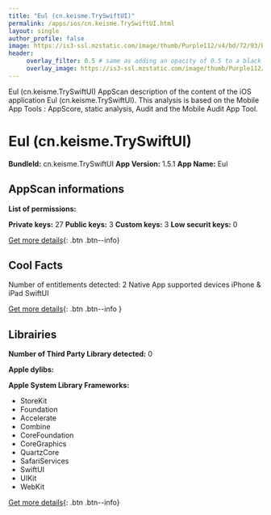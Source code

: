 ```yaml
---
title: "Eul (cn.keisme.TrySwiftUI)"
permalink: /apps/ios/cn.keisme.TrySwiftUI.html
layout: single
author_profile: false
image: https://is3-ssl.mzstatic.com/image/thumb/Purple112/v4/bd/72/93/bd729347-78cb-1895-6bce-df534e58a32f/AppIcon-1x_U007emarketing-0-8-0-85-220.png/512x512bb.jpg
header: 
     overlay_filter: 0.5 # same as adding an opacity of 0.5 to a black background
     overlay_image: https://is3-ssl.mzstatic.com/image/thumb/Purple112/v4/bd/72/93/bd729347-78cb-1895-6bce-df534e58a32f/AppIcon-1x_U007emarketing-0-8-0-85-220.png/512x512bb.jpg
---
```

Eul (cn.keisme.TrySwiftUI) AppScan description of the content of the iOS application Eul (cn.keisme.TrySwiftUI). This analysis is based on the Mobile App Tools : AppScore, static analysis, Audit and the Mobile Audit App Tool.

# Eul (cn.keisme.TrySwiftUI)

**BundleId:** cn.keisme.TrySwiftUI
**App Version:** 1.5.1
**App Name:** Eul


## AppScan informations 

**List of permissions:** 
  
  
**Private keys:** 27
**Public keys:** 3
**Custom keys:** 3
**Low securit keys:** 0
  
[Get more details](/pricing.html){: .btn .btn--info}

## Cool Facts

Number of entitlements detected: 2
Native App
supported devices iPhone & iPad
SwiftUI
  
[Get more details](/pricing.html){: .btn .btn--info }

## Librairies 
**Number of Third Party Library detected:** 0


**Apple dylibs:**


**Apple System Library Frameworks:**
- StoreKit
- Foundation
- Accelerate
- Combine
- CoreFoundation
- CoreGraphics
- QuartzCore
- SafariServices
- SwiftUI
- UIKit
- WebKit


  
[Get more details](/pricing.html){: .btn .btn--info}

